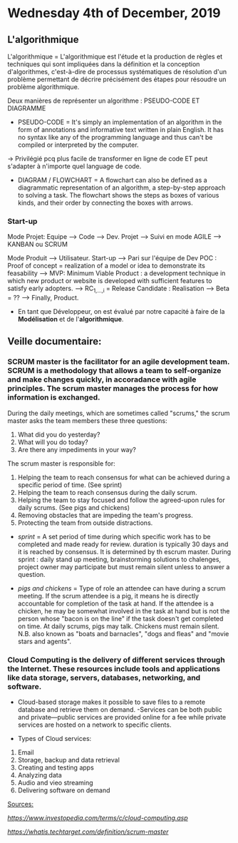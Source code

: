 # Wednesday 4th of December, 2019

## L'algorithmique

L'algorithmique = L'algorithmique est l'étude et la production de règles et techniques qui sont impliquées dans la définition et la conception d'algorithmes, c'est-à-dire de processus systématiques de résolution d'un problème permettant de décrire précisément des étapes pour résoudre un problème algorithmique.

Deux manières de représenter un algorithme : PSEUDO-CODE ET DIAGRAMME

* PSEUDO-CODE = It's simply an implementation of an algorithm in the form of annotations and informative text written in plain English. It has no syntax like any of the programming language and thus can't be compiled or interpreted by the computer.

 -> Privilégié pcq plus facile de transformer en ligne de code ET peut s'adapter à n'importe quel language de code.

* DIAGRAM / FLOWCHART = A flowchart can also be defined as a diagrammatic representation of an algorithm, a step-by-step approach to solving a task. The flowchart shows the steps as boxes of various kinds, and their order by connecting the boxes with arrows.


### Start-up

Mode Projet: Equipe --> Code --> Dev.
     	     Projet --> Suivi en mode AGILE --> KANBAN ou SCRUM

Mode Produit --> Utilisateur. Start-up --> Pari sur l'équipe de Dev
     	     POC : Proof of concept = realization of a model or idea to demonstrate its feasability
	  --> MVP: Minimum Viable Product :  a development technique in which   new product or website is developed with sufficient features to satisfy early adopters. 
     	  --> RC<sub>1,...,i</sub> = Release Candidate : Realisation
   	  --> Beta = ??
	  --> Finally, Product.

* En tant que Développeur, on est évalué par notre capacité à faire de la **Modélisation** et de l'**algorithmique**.


## Veille documentaire:

### **SCRUM master** is the facilitator for an agile development team. **SCRUM** is a methodology that allows a team to self-organize and make changes quickly, in accoradance with agile principles. The **scrum master** manages the process for how information is exchanged.

During the daily meetings, which are sometimes called "scrums," the scrum master asks the team members these three questions: 

1. What did you do yesterday?
2. What will you do today?
3. Are there any impediments in your way?

The scrum master is responsible for:

1. Helping the team to reach consensus for what can be achieved during a specific period of time. (See sprint)
2. Helping the team to reach consensus during the daily scrum.
3. Helping the team to stay focused and follow the agreed-upon rules for daily scrums. (See pigs and chickens)
4. Removing obstacles that are impeding the team's progress.
5. Protecting the team from outside distractions.


- *sprint* = A set period of time during which specific work has to be completed and made ready for review. duration is typically 30 days and it is reached by consensus. It is determined by th escrum master. During sprint : daily stand up meeting, brainstorming solutions to chalenges, project owner may participate but must remain silent unless to answer a question.

- *pigs and chickens* = Type of role an attendee can have during a scrum meeting. If the scrum attendee is a pig, it means he is directly accountable for completion of the task at hand. If the attendee is a chicken, he may be somewhat involved in the task at hand but is not the person whose "bacon is on the line" if the task doesn't get completed on time. At daily scrums, pigs may talk. Chickens must remain silent. N.B. also known as "boats and barnacles", "dogs and fleas" and "movie stars and agents".

### **Cloud Computing** is the delivery of different services through the Internet. These resources include tools and applications like data storage, servers, databases, networking, and software.

- Cloud-based storage makes it possible to save files to a remote database and retrieve them on demand.
-Services can be both public and private—public services are provided online for a fee while private services are hosted on a network to specific clients.


- Types of Cloud services:
1. Email
2. Storage, backup and data retrieval
3. Creating and testing apps
4. Analyzing data
5. Audio and vieo streaming
6. Delivering software on demand



<u>Sources:</u>

*https://www.investopedia.com/terms/c/cloud-computing.asp*

*https://whatis.techtarget.com/definition/scrum-master*